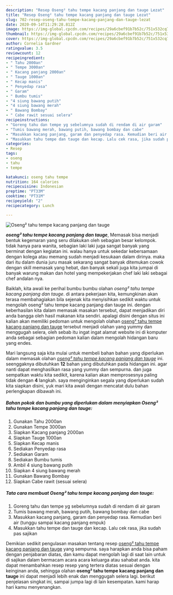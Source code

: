 ```yaml
---
description: "Resep Oseng² tahu tempe kacang panjang dan tauge Lezat"
title: "Resep Oseng² tahu tempe kacang panjang dan tauge Lezat"
slug: 702-resep-oseng-tahu-tempe-kacang-panjang-dan-tauge-lezat
date: 2020-09-14T11:29:28.812Z
image: https://img-global.cpcdn.com/recipes/29a6cbef91b7b52c/751x532cq70/oseng-tahu-tempe-kacang-panjang-dan-tauge-foto-resep-utama.jpg
thumbnail: https://img-global.cpcdn.com/recipes/29a6cbef91b7b52c/751x532cq70/oseng-tahu-tempe-kacang-panjang-dan-tauge-foto-resep-utama.jpg
cover: https://img-global.cpcdn.com/recipes/29a6cbef91b7b52c/751x532cq70/oseng-tahu-tempe-kacang-panjang-dan-tauge-foto-resep-utama.jpg
author: Cornelia Gardner
ratingvalue: 3.5
reviewcount: 12
recipeingredient:
- " Tahu 2000an"
- " Tempe 3000an"
- " Kacang panjang 2000an"
- " Tauge 1000an"
- " Kecap manis"
- " Penyedap rasa"
- " Garam"
- " Bumbu tumis"
- "4 siung bawang putih"
- "4 siung bawang merah"
- " Bawang Bombay"
- " Cabe rawit sesuai selera"
recipeinstructions:
- "Goreng tahu dan tempe yg sebelumnya sudah di rendam di air garam"
- "Tumis bawang merah, bawang putih, bawang bombay dan cabe"
- "Masukkan kacang panjang, garam dan penyedap rasa. Kemudian beri air (tunggu sampai kacang panjang empuk)"
- "Masukkan tahu tempe dan tauge dan kecap. Lalu cek rasa, jika sudah pas sajikan"
categories:
- Resep
tags:
- oseng
- tahu
- tempe

katakunci: oseng tahu tempe 
nutrition: 164 calories
recipecuisine: Indonesian
preptime: "PT33M"
cooktime: "PT31M"
recipeyield: "2"
recipecategory: Lunch

---
```



![Oseng² tahu tempe kacang panjang dan tauge](https://img-global.cpcdn.com/recipes/29a6cbef91b7b52c/751x532cq70/oseng-tahu-tempe-kacang-panjang-dan-tauge-foto-resep-utama.jpg)

<b><i>oseng² tahu tempe kacang panjang dan tauge</i></b>, Memasak bisa menjadi bentuk kegemaran yang seru dilakukan oleh sebagian besar kelompok. tidak hanya para wanita, sebagian laki laki juga sangat banyak yang berminat dengan kegiatan ini. walau hanya untuk sekedar kebersamaan dengan kolega atau memang sudah menjadi kesukaan dalam dirinya. maka dari itu dalam dunia juru masak sekarang sangat banyak ditemukan cowok dengan skill memasak yang hebat, dan banyak sekali juga kita jumpai di banyak warung makan dan hotel yang mempekerjakan chef laki laki sebagai chef andalan nya.

Baiklah, kita awali ke perihal bumbu bumbu olahan <i>oseng² tahu tempe kacang panjang dan tauge</i>. di antara pekerjaan kita, kemungkinan akan terasa membahagiakan bila sejenak kita menyisihkan sedikit waktu untuk mengolah oseng² tahu tempe kacang panjang dan tauge ini. dengan keberhasilan kita dalam memasak masakan tersebut, dapat menjadikan diri anda bangga oleh hasil makanan kita sendiri. apalagi disini dengan situs ini kalian akan memiliki pedoman untuk mengolah olahan <u>oseng² tahu tempe kacang panjang dan tauge</u> tersebut menjadi olahan yang yummy dan menggugah selera, oleh sebab itu ingat ingat alamat website ini di komputer anda sebagai sebagian pedoman kalian dalam mengolah hidangan baru yang endes.




Mari langsung saja kita mulai untuk membeli bahan bahan yang diperlukan dalam memasak olahan <u><i>oseng² tahu tempe kacang panjang dan tauge</i></u> ini. seenggaknya dibutuhkan <b>12</b> bahan yang dibutuhkan pada hidangan ini. agar nanti dapat menghasilkan rasa yang yummy dan sempurna. dan juga sempatkan waktu kita sedikit, karena kalian akan memprosesnya paling tidak dengan <b>4</b> langkah. saya menginginkan segala yang diperlukan sudah kita siapkan disini, yuk mari kita awali dengan mencatat dulu bahan perlengkapan dibawah ini.

<!--inarticleads1-->

##### Bahan pokok dan bumbu yang diperlukan dalam menyiapkan Oseng² tahu tempe kacang panjang dan tauge:

1. Gunakan  Tahu 2000an
1. Gunakan  Tempe 3000an
1. Siapkan  Kacang panjang 2000an
1. Siapkan  Tauge 1000an
1. Siapkan  Kecap manis
1. Sediakan  Penyedap rasa
1. Sediakan  Garam
1. Sediakan  Bumbu tumis
1. Ambil 4 siung bawang putih
1. Siapkan 4 siung bawang merah
1. Gunakan  Bawang Bombay
1. Siapkan  Cabe rawit (sesuai selera)




<!--inarticleads2-->

##### Tata cara membuat Oseng² tahu tempe kacang panjang dan tauge:

1. Goreng tahu dan tempe yg sebelumnya sudah di rendam di air garam
1. Tumis bawang merah, bawang putih, bawang bombay dan cabe
1. Masukkan kacang panjang, garam dan penyedap rasa. Kemudian beri air (tunggu sampai kacang panjang empuk)
1. Masukkan tahu tempe dan tauge dan kecap. Lalu cek rasa, jika sudah pas sajikan




Demikian sedikit pengulasan masakan tentang resep <u>oseng² tahu tempe kacang panjang dan tauge</u> yang sempurna. saya harapkan anda bisa paham dengan penjabaran diatas, dan kamu dapat mengolah lagi di saat lain untuk di sajikan dalam bermacam acara acara keluarga atau sahabat anda. kita dapat menambahkan resep resep yang tertera diatas sesuai dengan keinginan anda, sehingga olahan <b>oseng² tahu tempe kacang panjang dan tauge</b> ini dapat menjadi lebih enak dan menggugah selera lagi. berikut penjelasan singkat ini, sampai jumpa lagi di lain kesempatan. kami harap hari kamu menyenangkan.
